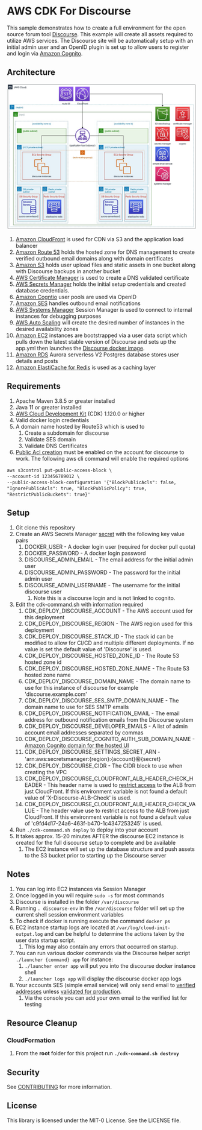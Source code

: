 # AWS CDK For Discourse

This sample demonstrates how to create a full environment for the open source forum tool [Discourse](https://github.com/discourse/discourse). This example will
create all assets required to utilize AWS services. The Discourse site will be automatically setup with an initial admin
user and an OpenID plugin is set up to allow users to register and login via [Amazon Cognito](https://aws.amazon.com/cognito/).

## Architecture
<img alt="Architecture" src="./images/architecture.jpeg" />

1. [Amazon CloudFront](https://aws.amazon.com/cloudfront/) is used for CDN via S3 and the application load balancer
2. [Amazon Route 53](https://aws.amazon.com/route53/) holds the hosted zone for DNS management to create verified outbound email domains along with domain certificates
3. [Amazon S3](https://aws.amazon.com/route53/) holds user upload files and static assets in one bucket along with Discourse backups in another bucket
4. [AWS Certificate Manager](https://aws.amazon.com/certificate-manager/) is used to create a DNS validated certificate
5. [AWS Secrets Manager](https://aws.amazon.com/secrets-manager/) holds the initial setup credentials and created database credentials.
6. [Amazon Cogntio](https://aws.amazon.com/cognito/) user pools are used via OpenID
7. [Amazon SES](https://aws.amazon.com/ses/) handles outbound email notifications
8. [AWS Systems Manager](https://aws.amazon.com/systems-manager/) Session Manager is used to connect to internal instances for debugging purposes
9. [AWS Auto Scaling](https://aws.amazon.com/autoscaling/) will create the desired number of instances in the desired availability zones
10. [Amazon EC2](https://aws.amazon.com/pm/ec2/) instances are bootstrapped via a user data script which pulls down the latest stable version of Discourse and sets up the app.yml then launches the [Discourse docker image](https://hub.docker.com/r/bitnami/discourse).
11. [Amazon RDS](https://aws.amazon.com/rds/) Aurora serverless V2 Postgres database stores user details and posts
12. [Amazon ElastiCache for Redis](https://aws.amazon.com/elasticache/redis/) is used as a caching layer

## Requirements
1. Apache Maven 3.8.5 or greater installed
2. Java 11 or greater installed
3. <a href="https://aws.amazon.com/cdk/">AWS Cloud Development Kit</a> (CDK) 1.120.0 or higher
4. Valid docker login credentials
5. A domain name hosted by Route53 which is used to
    1. Create a subdomain for discourse
    2. Validate SES domain
    3. Validate DNS Certificates
6. [Public Acl creation](https://docs.aws.amazon.com/AmazonS3/latest/userguide/access-control-block-public-access.html) must be enabled on the account for discourse to work. The following aws cli command will enable the required options
```commandline
aws s3control put-public-access-block \
--account-id 123456789012 \
--public-access-block-configuration '{"BlockPublicAcls": false, "IgnorePublicAcls": true, "BlockPublicPolicy": true, "RestrictPublicBuckets": true}'
```

## Setup
1. Git clone this repository
2. Create an AWS Secrets Manager [secret](https://docs.aws.amazon.com/secretsmanager/latest/userguide/create_secret.html) with the following key value pairs
    1. DOCKER_USER - A docker login user (required for docker pull quota)
    2. DOCKER_PASSWORD - A docker login password
    3. DISCOURSE_ADMIN_EMAIL - The email address for the initial admin user
    4. DISCOURSE_ADMIN_PASSWORD - The password for the initial admin user
    5. DISCOURSE_ADMIN_USERNAME - The username for the initial discourse user
        1. Note this is a discourse login and is not linked to cognito.
3. Edit the cdk-command.sh with information required
    1. CDK_DEPLOY_DISCOURSE_ACCOUNT - The AWS account used for this deployment
    2. CDK_DEPLOY_DISCOURSE_REGION - The AWS region used for this deployment
    3. CDK_DEPLOY_DISCOURSE_STACK_ID - The stack id can be modified to allow for CI/CD and multiple different deployments. If no value is set the default value of 'Discourse' is used.
    4. CDK_DEPLOY_DISCOURSE_HOSTED_ZONE_ID - The Route 53 hosted zone id
    5. CDK_DEPLOY_DISCOURSE_HOSTED_ZONE_NAME - The Route 53 hosted zone name
    6. CDK_DEPLOY_DISCOURSE_DOMAIN_NAME - The domain name to use for this instance of discourse for example 'discourse.example.com'
    7. CDK_DEPLOY_DISCOURSE_SES_SMTP_DOMAIN_NAME - The domain name to use for SES SMTP emails
    8. CDK_DEPLOY_DISCOURSE_NOTIFICATION_EMAIL - The email address for outbound notification emails from the Discourse system
    9. CDK_DEPLOY_DISCOURSE_DEVELOPER_EMAILS - A list of admin account email addresses separated by commas
    10. CDK_DEPLOY_DISCOURSE_COGNITO_AUTH_SUB_DOMAIN_NAME - [Amazon Cognito domain for the hosted UI](https://docs.aws.amazon.com/cognito/latest/developerguide/cognito-user-pools-assign-domain-prefix.html#cognito-user-pools-assign-domain-prefix-step-1)
    11. CDK_DEPLOY_DISCOURSE_SETTINGS_SECRET_ARN - 'arn:aws:secretsmanager:{region}:{account}:secret:{secret}
    12. CDK_DEPLOY_DISCOURSE_CIDR - The CIDR block to use when creating the VPC
    13. CDK_DEPLOY_DISCOURSE_CLOUDFRONT_ALB_HEADER_CHECK_HEADER - This header name is used to [restrict access](https://docs.aws.amazon.com/AmazonCloudFront/latest/DeveloperGuide/restrict-access-to-load-balancer.html) to the ALB from just CloudFront. If this environment variable is not found a default value of 'X-Discourse-ALB-Check' is used.
    14. CDK_DEPLOY_DISCOURSE_CLOUDFRONT_ALB_HEADER_CHECK_VALUE - The header value use to restrict access to the ALB from just CloudFront. If this environment variable is not found a default value of 'c9fd4d17-24a6-463f-b470-1c4347253245' is used.
4. Run `./cdk-command.sh deploy` to deploy into your account
5. It takes approx. 15-20 minutes AFTER the discourse EC2 instance is created for the full discourse setup to complete and be available
    1. The EC2 instance will set up the database structure and push assets to the S3 bucket prior to starting up the Discourse server

## Notes
1. You can log into EC2 instances via Session Manager
2. Once logged in you will require `sudo -s` for most commands
3. Discourse is installed in the folder `/var/discourse`
4. Running `. discourse-env` in the `/var/discourse` folder will set up the current shell session environment variables
5. To check if docker is running execute the command `docker ps`
6. EC2 instance startup logs are located at `/var/log/cloud-init-output.log` and can be helpful to determine the actions taken by the user data startup script. 
   1. This log may also contain any errors that occurred on startup.
7. You can run various docker commands via the Discourse helper script `./launcher {command} app` for instance:
    1. `./launcher enter app` will put you into the discourse docker instance shell
    2. `./launcher logs app` will display the discourse docker app logs
8. Your accounts SES (simple email service) will only send email to [verified addresses](https://docs.aws.amazon.com/ses/latest/dg/verify-addresses-and-domains.html) unless [validated for production](https://docs.aws.amazon.com/ses/latest/dg/request-production-access.html).
   1. Via the console you can add your own email to the verified list for testing
   
## Resource Cleanup
### CloudFormation
1. From the <b>root</b> folder for this project run <b>`./cdk-command.sh destroy`</b>

## Security

See [CONTRIBUTING](CONTRIBUTING.md#security-issue-notifications) for more information.

## License

This library is licensed under the MIT-0 License. See the LICENSE file.

